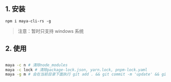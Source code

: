 ## 1. 安装

```
npm i maya-cli-rs -g
```

> 注意：暂时只支持 windows 系统

## 2. 使用

```bash

maya -c n # 清除node_modules
maya -c lock # 清除package-lock.json, yarn.lock, pnpm-lock.yaml
maya -g m # 会在当前目录下面执行 git add . && git commit -m 'update' && git push
```

